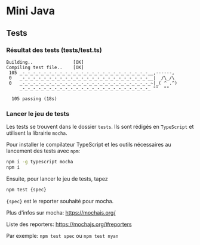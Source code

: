 # Mini Java

## Tests

### Résultat des tests (tests/test.ts)

```text
Building..               [OK]
Compiling test file..    [OK]
 105 _-_-_-_-_-_-_-_-_-_-_-_-_-_-_-_-_-_-_-_-_-_-_-_-__,------,
 0   _-_-_-_-_-_-_-_-_-_-_-_-_-_-_-_-_-_-_-_-_-_-_-_-__|  /\_/\  
 0   _-_-_-_-_-_-_-_-_-_-_-_-_-_-_-_-_-_-_-_-_-_-_-_-_~|_( ^ .^)  
     _-_-_-_-_-_-_-_-_-_-_-_-_-_-_-_-_-_-_-_-_-_-_-_-_ ""  ""  

  105 passing (18s)
```

### Lancer le jeu de tests

Les tests se trouvent dans le dossier `tests`. Ils sont rédigés en `TypeScript` et utilisent la librairie `mocha`.

Pour installer le compilateur TypeScript et les outils nécessaires au lancement des tests avec `npm`:

```bash
npm i -g typescript mocha
npm i
```

Ensuite, pour lancer le jeu de tests, tapez

```bash
npm test {spec}
```

`{spec}` est le reporter souhaité pour mocha.


Plus d'infos sur mocha: https://mochajs.org/

Liste des reporters: https://mochajs.org/#reporters

Par exemple: `npm test spec` ou `npm test nyan`